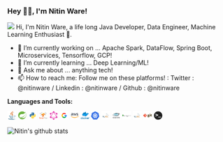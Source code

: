 ### Hey 👋🏽, I'm Nitin Ware!
<!-- <br/>
<a href="https://twitter.com/NitinWare">
  <img align="left" alt="Nitin Ware | Twitter" width="22px" src="https://cdn.jsdelivr.net/npm/simple-icons@v3/icons/twitter.svg" />
</a>
<a href="https://www.linkedin.com/in/nitinware/">
  <img align="left" alt="Nitin's LinkdeIN" width="22px" src="https://cdn.jsdelivr.net/npm/simple-icons@v3/icons/linkedin.svg" />
</a>
--> 

![](https://visitor-badge.glitch.me/badge?page_id=nitinware.nitinware)
Hi, I'm Nitin Ware, a life long Java Developer, Data Engineer, Machine Learning Enthusiast 🚀.
<br />

<!--
**nitinware/nitinware** is a ✨ _special_ ✨ repository because its `README.md` (this file) appears on your GitHub profile.
--> 


- 🔭 I’m currently working on ... Apache Spark, DataFlow, Spring Boot, Microservices, Tensorflow, GCP!
- 🌱 I’m currently learning ... Deep Learning/ML!
- 💬 Ask me about ... anything tech!
- 📫 How to reach me: Follow me on these platforms! : Twitter : @nitinware / Linkedin : @nitinware / Github : @nitinware


**Languages and Tools:**  

<code><img height="20" src="https://raw.githubusercontent.com/github/explore/80688e429a7d4ef2fca1e82350fe8e3517d3494d/topics/java/java.png"></code>
<code><img height="20" src="https://raw.githubusercontent.com/github/explore/80688e429a7d4ef2fca1e82350fe8e3517d3494d/topics/spring-boot/spring-boot.png"></code>
<code><img height="20" src="https://raw.githubusercontent.com/github/explore/80688e429a7d4ef2fca1e82350fe8e3517d3494d/topics/python/python.png"></code>
<code><img height="20" src="https://raw.githubusercontent.com/github/explore/80688e429a7d4ef2fca1e82350fe8e3517d3494d/topics/tensorflow/tensorflow.png"></code>
<code><img height="20" src="https://raw.githubusercontent.com/github/explore/80688e429a7d4ef2fca1e82350fe8e3517d3494d/topics/graphql/graphql.png"></code>
<code><img height="20" src="https://raw.githubusercontent.com/github/explore/80688e429a7d4ef2fca1e82350fe8e3517d3494d/topics/google/google.png"></code>
<code><img height="20" src="https://raw.githubusercontent.com/github/explore/80688e429a7d4ef2fca1e82350fe8e3517d3494d/topics/aws/aws.png"></code>
<code><img height="20" src="https://raw.githubusercontent.com/github/explore/80688e429a7d4ef2fca1e82350fe8e3517d3494d/topics/docker/docker.png"></code>
<code><img height="20" src="https://raw.githubusercontent.com/github/explore/80688e429a7d4ef2fca1e82350fe8e3517d3494d/topics/kubernetes/kubernetes.png"></code>
<code><img height="20" src="https://raw.githubusercontent.com/github/explore/80688e429a7d4ef2fca1e82350fe8e3517d3494d/topics/mysql/mysql.png"></code>
<code><img height="20" src="https://raw.githubusercontent.com/github/explore/8b79365c693905ff9adad384ab1534b5ab041cb9/topics/cassandra/cassandra.png"></code>
<code><img height="20" src="https://raw.githubusercontent.com/github/explore/80688e429a7d4ef2fca1e82350fe8e3517d3494d/topics/mongodb/mongodb.png"></code>
<code><img height="20" src="https://raw.githubusercontent.com/github/explore/80688e429a7d4ef2fca1e82350fe8e3517d3494d/topics/mysql/mysql.png"></code>
<code><img height="20" src="https://raw.githubusercontent.com/github/explore/80688e429a7d4ef2fca1e82350fe8e3517d3494d/topics/git/git.png"></code>
<code><img height="20" src="https://raw.githubusercontent.com/github/explore/80688e429a7d4ef2fca1e82350fe8e3517d3494d/topics/terminal/terminal.png"></code>

![Nitin's github stats](https://github-readme-stats.vercel.app/api?username=nitinware&show_icons=true&hide_border=true&theme=tokyonight)
